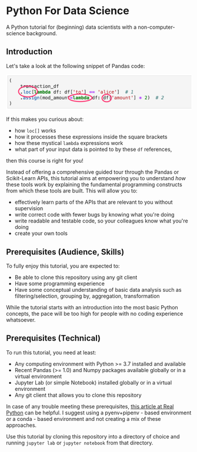 # Python For Data Science

A Python tutorial for (beginning) data scientists with a non-computer-science background.

## Introduction

Let's take a look at the following snippet of Pandas code:

![Pandas Snippet](images/snippet.png)

If this makes you curious about:

- how `loc[]` works
- how it processes these expressions inside the square brackets
- how these mystical `lambda` expressions work
- what part of your input data is pointed to by these `df` references,

then this course is right for you! 

Instead of offering a comprehensive guided tour through the Pandas or Scikit-Learn APIs, this tutorial aims at empowering you to understand _how_ these tools work by explaining the fundamental programming constructs from which these tools are built. This will allow you to:

- effectively learn parts of the APIs that are relevant to you without supervision
- write correct code with fewer bugs by knowing what you're doing
- write readable and testable code, so your colleagues know what you're doing
- create your own tools

## Prerequisites (Audience, Skills)

To fully enjoy this tutorial, you are expected to:

- Be able to clone this repository using any git client
- Have some programming experience
- Have some conceptual understanding of basic data analysis such as filtering/selection, grouping by, aggregation, transformation

While the tutorial starts with an introduction into the most basic Python concepts, the pace will be too high for people with no coding experience whatsoever.

## Prerequisites (Technical)

To run this tutorial, you need at least:

- Any computing environment with Python >= 3.7 installed and available
- Recent Pandas (>= 1.0) and Numpy packages available globally or in a virtual environment
- Jupyter Lab (or simple Notebook) installed globally or in a virtual environment
- Any git client that allows you to clone this repository

In case of any trouble meeting these prerequisites, [this article at Real Python](https://realpython.com/effective-python-environment/) can be helpful. I suggest using a pyenv+pipenv - based environment or a conda - based environment and not creating a mix of these approaches.

Use this tutorial by cloning this repository into a directory of choice and running `jupyter lab` or `jupyter notebook` from that directory.